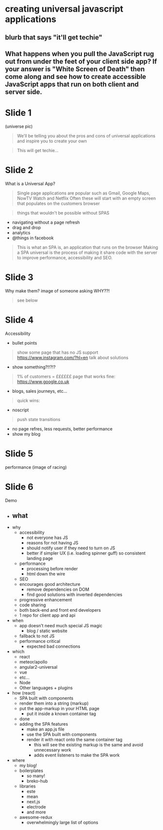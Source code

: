 # creating universal javascript applications
## blurb that says "it'll get techie"
## What happens when you pull the JavaScript rug out from under the feet of your client side app?  If your answer is "White Screen of Death" then come along and see how to create accessible JavaScript apps that run on both client and server side.

# Slide 1

(universe pic)

> We'll be telling you about the pros and cons of universal applications
> and inspire you to create your own

> This will get techie...

# Slide 2

What is a Universal App?

> Single page applications are popular such as Gmail, Google Maps, NowTV Watch and Netflix
> Often these will start with an empty screen that populates on the customers browser

> things that wouldn't be possible without SPAS
  - navigating without a page refresh
  - drag and drop
  - analytics
  - @things in facebook

> This is what an SPA is, an application that runs on the browser
> Making a SPA universal is the process of making it share code with the server to improve performance, accessibility and SEO.

# Slide 3

Why make them?
image of someone asking WHY??!

> see below

# Slide 4

Accessibility
- bullet points

> show some page that has no JS support
> https://www.instagram.com/?hl=en
> talk about solutions
  - show something?!!?!?
> 1% of customers = ££££££
> page that works fine:
  > https://www.google.co.uk
  - blogs, sales journeys, etc...
> quick wins:
  - noscript
> push state transitions
  - no page refres, less requests, better performance
  - show my blog

# Slide 5

performance
(image of racing)

# Slide 6

Demo




- what
  -
- why
  - accessibility
    - not everyone has JS
    - reasons for not having JS
    - should notify user if they need to turn on JS
    - better if simpler UX (i.e. loading spinner guff) so consistent landing page
  - performance
    - processing before render
    - html down the wire
  - SEO
  - encourages good architecture
    - remove dependencies on DOM
    - find good solutions with inverted dependencies
  - progressive enhancement
  - code sharing
  - both back-end and front end developers
  - 1 repo for client app and api
- when
  - app doesn't need much special JS magic
    - blog / static website
  - fallback to not JS
  - performance critical
    - expected bad connections
- which
  - react
  - meteor/apollo
  - angular2-universal
  - vue
  - etc…
  - Node
  - Other languages + plugins
- how (react)
  - SPA built with components
  - render them into a string (markup)
  - put the app-markup in your HTML page
    - put it inside a known container tag
  - done
  - adding the SPA features
    - make an app.js file
    - use the SPA built with components
    - render it with react onto the same container tag
      - this will see the existing markup is the same and avoid unnecessary work
      - adds event listeners to make the SPA work
- where
  - my blog!
  - boilerplates
    - so many!
    - breko-hub
  - libraries
    - este
    - mean
    - next.js
    - electrode
    - and more
  - awesome-redux
    - overwhelmingly large list of options
